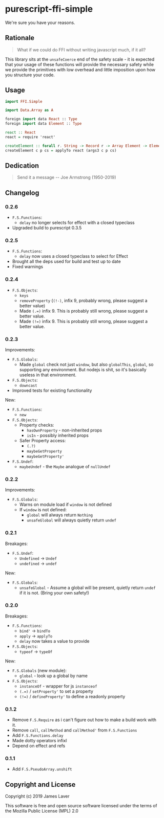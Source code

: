 # purescript-ffi-simple

We're sure you have your reasons.

## Rationale

> What if we could do FFI without writing javascript much, if it all?

This library sits at the `unsafeCoerce` end of the safety scale - it
is expected that your usage of these functions will provide the
necessary safety while we provide the primitives with low overhead and
little imposition upon how you structure your code.

## Usage

```purescript
import FFI.Simple

import Data.Array as A

foreign import data React :: Type
foreign import data Element :: Type

react :: React
react = require 'react'

createElement :: forall r. String -> Record r -> Array Element -> Element
createElement c p cs = applyTo react (args3 c p cs)
```
## Dedication

> Send it a message -- Joe Armstrong (1950-2019)

## Changelog

### 0.2.6
 
* `F.S.Functions`:
  * `delay` no longer selects for effect with a closed typeclass
* Upgraded build to purescript 0.3.5

### 0.2.5

* `F.S.Functions`:
  * `delay` now uses a closed typeclass to select for Effect
* Brought all the deps used for build and test up to date
* Fixed warnings

### 0.2.4

* `F.S.Objects`:
  * `keys`
  * `removeProperty` (`(!-)`, infix 9, probably wrong, please suggest a better value)
  * Made `(.=)` infix 9. This is probably still wrong, please suggest a better value.
  * Made `(!=)` infix 9. This is probably still wrong, please suggest a better value.

### 0.2.3

Improvements:

* `F.S.Globals`:
  * Made `global` check not just `window`, but also `globalThis`,
    `global`, so supporting any environment. But nodejs is shit, so
    it's basically useless in that environment.
* `F.S.Objects`:
  * `downcast`
* Improved tests for existing functionality

New:

* `F.S.Functions`:
  * `new`
* `F.S.Objects`:
  * Property checks:
    * `hasOwnProperty` - non-inherited props
    * `isIn` - possibly inherited props
  * Safer Property access:
    * `(.?)`
	* `maybeGetProperty`
	* `maybeGetProperty'`
* `F.S.Undef`:
  * `maybeUndef` - the `Maybe` analogue of `nullUndef`

### 0.2.2

Improvements:

* `F.S.Globals`:
  * Warns on module load if `window` is not defined
  * If `window` is not defined:
	* `global` will always return `Nothing`
    * `unsafeGlobal` will always quietly return `undef`

### 0.2.1

Breakages:

* `F.S.Undef`:
  * `Undefined` -> `Undef`
  * `undefined` -> `undef`

New:

* `F.S.Globals`:
  * `unsafeGlobal` - Assume a global will be present, quietly return
    `undef` if it is not. (Bring your own safety!)

### 0.2.0

Breakages:

* `F.S.Functions`:
  * `bind'` -> `bindTo`
  * `apply` -> `applyTo`
  * `delay` now takes a value to provide
* `F.S.Objects`:
  * `typeof` -> `typeOf`

New:

* `F.S.Globals` (new module):
  * `global` - look up a global by name
* `F.S.Objects`:
  * `instanceOf` - wrapper for js `instanceof`
  * `(.=)` / `setProperty'` to set a property
  * `(!=)` / `defineProperty'` to define a readonly property

### 0.1.2

* Remove `F.S.Require` as i can't figure out how to make a build work with it.
* Remove `call`, `callMethod` and `callMethod'` from `F.S.Functions`
* Add `F.S.Functions.delay`
* Made dotty operators infixl
* Depend on effect and refs

### 0.1.1

* Add `F.S.PseudoArray.unshift`

## Copyright and License

Copyright (c) 2019 James Laver

This software is free and open source software licensed under the
terms of the Mozilla Public License (MPL) 2.0

